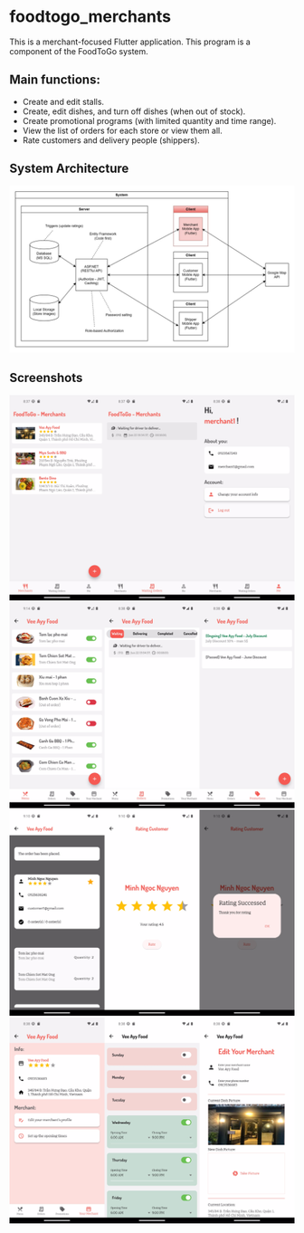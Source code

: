 # foodtogo_merchants

This is a merchant-focused Flutter application. 
This program is a component of the FoodToGo system.

## Main functions:
- Create and edit stalls.
- Create, edit dishes, and turn off dishes (when out of stock).
- Create promotional programs (with limited quantity and time range).
- View the list of orders for each store or view them all.
- Rate customers and delivery people (shippers).

## System Architecture

![architecture](/Screenshots/Architecture_merchant.jpg)

## Screenshots
![Screenshot_merchant_01.jpg](/Screenshots/Screenshot_merchant_01.jpg)
![Screenshot_merchant_02.jpg](/Screenshots/Screenshot_merchant_02.jpg)
![Screenshot_merchant_03.jpg](/Screenshots/Screenshot_merchant_03.jpg)
![Screenshot_merchant_04.jpg](/Screenshots/Screenshot_merchant_04.jpg)
